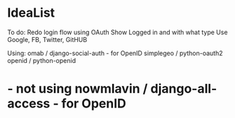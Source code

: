 IdeaList
========

To do:
Redo login flow using OAuth
Show Logged in and with what type
Use Google, FB, Twitter, GitHUB

Using:
omab / django-social-auth - for OpenID
simplegeo / python-oauth2
openid / python-openid
# - not using nowmlavin / django-all-access - for OpenID